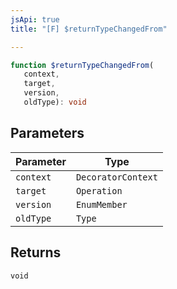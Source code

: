 ```yaml
---
jsApi: true
title: "[F] $returnTypeChangedFrom"

---
```

```ts
function $returnTypeChangedFrom(
   context, 
   target, 
   version, 
   oldType): void
```

## Parameters

| Parameter | Type |
| ------ | ------ |
| `context` | `DecoratorContext` |
| `target` | `Operation` |
| `version` | `EnumMember` |
| `oldType` | `Type` |

## Returns

`void`
